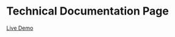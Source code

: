 # Technical Documentation Page
<p> <a href="https://b3t0247.github.io/technical-documentation-page/">Live Demo</a><p>
